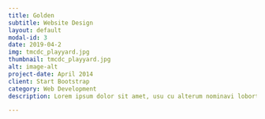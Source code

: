 ```yaml
---
title: Golden
subtitle: Website Design
layout: default
modal-id: 3
date: 2019-04-2
img: tmcdc_playyard.jpg
thumbnail: tmcdc_playyard.jpg
alt: image-alt
project-date: April 2014
client: Start Bootstrap
category: Web Development
description: Lorem ipsum dolor sit amet, usu cu alterum nominavi lobortis. At duo novum diceret. Tantas apeirian vix et, usu sanctus postulant inciderint ut, populo diceret necessitatibus in vim. Cu eum dicam feugiat noluisse.

---
```

